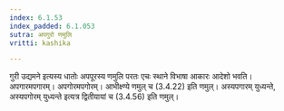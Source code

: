 ```yaml
---
index: 6.1.53
index_padded: 6.1.053
sutra: अपगुरो णमुलि
vritti: kashika

---
```

गुरी उद्यमने इत्यस्य धातोः अपपूरस्य णमुलि परतः एचः स्थाने विभाषा आकारः आदेशो भवति। अपगारमपगारम्। अपगोरमपगोरम्। आभीक्ष्ण्ये णमुल् च (3.4.22) इति णमुल्। अस्यपगारम् युध्यन्ते, अस्यपगोरम् युध्यन्ते इत्यत्र द्वितीयायां च (3.4.56) इति णमुल्।